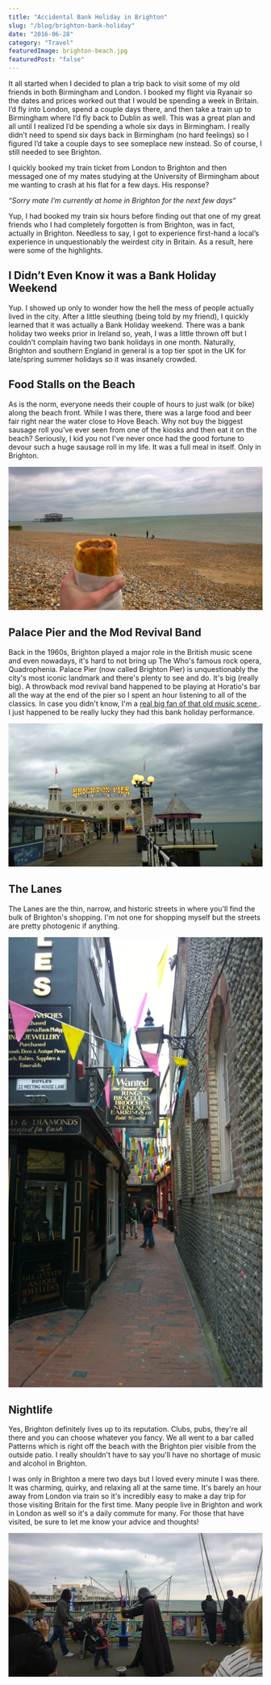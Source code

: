 ```yaml
---
title: "Accidental Bank Holiday in Brighton"
slug: "/blog/brighton-bank-holiday"
date: "2016-06-28"
category: "Travel"
featuredImage: brighton-beach.jpg
featuredPost: "false"
---
```

It all started when I decided to plan a trip back to visit some of my old friends in both Birmingham and London. I booked my flight via Ryanair so the dates and prices worked out that I would be spending a week in Britain. I’d fly into London, spend a couple days there, and then take a train up to Birmingham where I’d fly back to Dublin as well. This was a great plan and all until I realized I’d be spending a whole six days in Birmingham. I really didn’t need to spend six days back in Birmingham (no hard feelings) so I figured I’d take a couple days to see someplace new instead. So of course, I still needed to see Brighton.

I quickly booked my train ticket from London to Brighton and then messaged one of my mates studying at the University of Birmingham about me wanting to crash at his flat for a few days. His response?

<em>“Sorry mate I’m currently at home in Brighton for the next few days“</em>

Yup, I had booked my train six hours before finding out that one of my great friends who I had completely forgotten is from Brighton, was in fact, actually in Brighton. Needless to say, I got to experience first-hand a local’s experience in unquestionably the weirdest city in Britain. As a result, here were some of the highlights.

<h2>I Didn’t Even Know it was a Bank Holiday Weekend</h2>

Yup. I showed up only to wonder how the hell the mess of people actually lived in the city. After a little sleuthing (being told by my friend), I quickly learned that it was actually a Bank Holiday weekend. There was a bank holiday two weeks prior in Ireland so, yeah, I was a little thrown off but I couldn't complain having two bank holidays in one month. Naturally, Brighton and southern England in general is a top tier spot in the UK for late/spring summer holidays so it was insanely crowded.

<h2>Food Stalls on the Beach</h2>

As is the norm, everyone needs their couple of hours to just walk (or bike) along the beach front. While I was there, there was a large food and beer fair right near the water close to Hove Beach. Why not buy the biggest sausage roll you've ever seen from one of the kiosks and then eat it on the beach? Seriously, I kid you not I've never once had the good fortune to devour such a huge sausage roll in my life. It was a full meal in itself. Only in Brighton.

![Trust me, the picture isn't doing justice. (feat. derelict West Pier)](./sausage-roll.webp)

<h2>Palace Pier and the Mod Revival Band</h2>

Back in the 1960s, Brighton played a major role in the British music scene and even nowadays, it's hard to not bring up The Who's famous rock opera, Quadrophenia. Palace Pier (now called Brighton Pier) is unquestionably the city's most iconic landmark and there's plenty to see and do. It's big (really big). A throwback mod revival band happened to be playing at Horatio's bar all the way at the end of the pier so I spent an hour listening to all of the classics. In case you didn't know, I'm a <a href="http://theladstravelguide.com/2015/12/30/british-music-pilgrimage-part-2-london/">real big fan of that old music scene&nbsp;</a>. I just happened to be really lucky they had this bank holiday performance.

![The obvious shot of the iconic pier](./brighton-pier.webp)

<h2>The Lanes</h2>

The Lanes are the thin, narrow, and historic streets in where you'll find the bulk of Brighton's shopping. I'm not one for shopping myself but the streets are pretty photogenic if anything.

![The Lanes)](./lanes.webp)

<h2>Nightlife</h2>

Yes, Brighton definitely lives up to its reputation. Clubs, pubs, they're all there and you can choose whatever you fancy. We all went to a bar called Patterns which is right off the beach with the Brighton pier visible from the outside patio. I really shouldn't have to say you'll have no shortage of music and alcohol in Brighton.

I was only in Brighton a mere two days but I loved every minute I was there. It was charming, quirky, and relaxing all at the same time. It's barely an hour away from London via train so it's incredibly easy to make a day trip for those visiting Britain for the first time. Many people live in Brighton and work in London as well so it's a daily commute for many. For those that have visited, be sure to let me know your advice and thoughts!

![Stay You Brighton](./brighton-vader.webp)